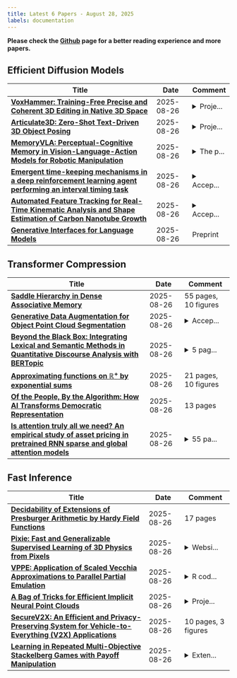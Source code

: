 ```yaml
---
title: Latest 6 Papers - August 28, 2025
labels: documentation
---
```

**Please check the [Github](https://github.com/zezhishao/MTS_Daily_ArXiv) page for a better reading experience and more papers.**

## Efficient Diffusion Models
| **Title** | **Date** | **Comment** |
| --- | --- | --- |
| **[VoxHammer: Training-Free Precise and Coherent 3D Editing in Native 3D Space](http://arxiv.org/abs/2508.19247v1)** | 2025-08-26 | <details><summary>Proje...</summary><p>Project page: https://huanngzh.github.io/VoxHammer-Page/</p></details> |
| **[Articulate3D: Zero-Shot Text-Driven 3D Object Posing](http://arxiv.org/abs/2508.19244v1)** | 2025-08-26 | <details><summary>Proje...</summary><p>Project page:https://odeb1.github.io/articulate3d_page_deb/</p></details> |
| **[MemoryVLA: Perceptual-Cognitive Memory in Vision-Language-Action Models for Robotic Manipulation](http://arxiv.org/abs/2508.19236v1)** | 2025-08-26 | <details><summary>The p...</summary><p>The project is available at https://shihao1895.github.io/MemoryVLA</p></details> |
| **[Emergent time-keeping mechanisms in a deep reinforcement learning agent performing an interval timing task](http://arxiv.org/abs/2508.15784v2)** | 2025-08-26 | <details><summary>Accep...</summary><p>Accepted at 2025 Artificial Life Conference</p></details> |
| **[Automated Feature Tracking for Real-Time Kinematic Analysis and Shape Estimation of Carbon Nanotube Growth](http://arxiv.org/abs/2508.19232v1)** | 2025-08-26 | <details><summary>Accep...</summary><p>Accepted at IEEE/CVF ICCV 2025, CV4MS Workshop (Computer Vision for Materials Science), Code available at: https://github.com/kavehsfv/VFTrack</p></details> |
| **[Generative Interfaces for Language Models](http://arxiv.org/abs/2508.19227v1)** | 2025-08-26 | Preprint |

## Transformer Compression
| **Title** | **Date** | **Comment** |
| --- | --- | --- |
| **[Saddle Hierarchy in Dense Associative Memory](http://arxiv.org/abs/2508.19151v1)** | 2025-08-26 | 55 pages, 10 figures |
| **[Generative Data Augmentation for Object Point Cloud Segmentation](http://arxiv.org/abs/2505.17783v2)** | 2025-08-26 | <details><summary>Accep...</summary><p>Accepted by BMVC 2025</p></details> |
| **[Beyond the Black Box: Integrating Lexical and Semantic Methods in Quantitative Discourse Analysis with BERTopic](http://arxiv.org/abs/2508.19099v1)** | 2025-08-26 | <details><summary>5 pag...</summary><p>5 pages conference paper, 4 tables</p></details> |
| **[Approximating functions on ${\mathbb R}^+$ by exponential sums](http://arxiv.org/abs/2508.19095v1)** | 2025-08-26 | 21 pages, 10 figures |
| **[Of the People, By the Algorithm: How AI Transforms Democratic Representation](http://arxiv.org/abs/2508.19036v1)** | 2025-08-26 | 13 pages |
| **[Is attention truly all we need? An empirical study of asset pricing in pretrained RNN sparse and global attention models](http://arxiv.org/abs/2508.19006v1)** | 2025-08-26 | <details><summary>55 pa...</summary><p>55 pages including appendix, 21 figures and 5 tables</p></details> |

## Fast Inference
| **Title** | **Date** | **Comment** |
| --- | --- | --- |
| **[Decidability of Extensions of Presburger Arithmetic by Hardy Field Functions](http://arxiv.org/abs/2508.19206v1)** | 2025-08-26 | 17 pages |
| **[Pixie: Fast and Generalizable Supervised Learning of 3D Physics from Pixels](http://arxiv.org/abs/2508.17437v2)** | 2025-08-26 | <details><summary>Websi...</summary><p>Website: https://pixie-3d.github.io/</p></details> |
| **[VPPE: Application of Scaled Vecchia Approximations to Parallel Partial Emulation](http://arxiv.org/abs/2508.19144v1)** | 2025-08-26 | <details><summary>R cod...</summary><p>R code available at https://github.com/SideofMan/VPPE</p></details> |
| **[A Bag of Tricks for Efficient Implicit Neural Point Clouds](http://arxiv.org/abs/2508.19140v1)** | 2025-08-26 | <details><summary>Proje...</summary><p>Project page: https://fhahlbohm.github.io/inpc_v2/</p></details> |
| **[SecureV2X: An Efficient and Privacy-Preserving System for Vehicle-to-Everything (V2X) Applications](http://arxiv.org/abs/2508.19115v1)** | 2025-08-26 | 10 pages, 3 figures |
| **[Learning in Repeated Multi-Objective Stackelberg Games with Payoff Manipulation](http://arxiv.org/abs/2508.14705v2)** | 2025-08-26 | <details><summary>Exten...</summary><p>Extended version of the paper accepted at the 28th European Conference on Artificial Intelligence (ECAI 2025); Paper ID: M2635, Added more experiments in the Appendix</p></details> |

